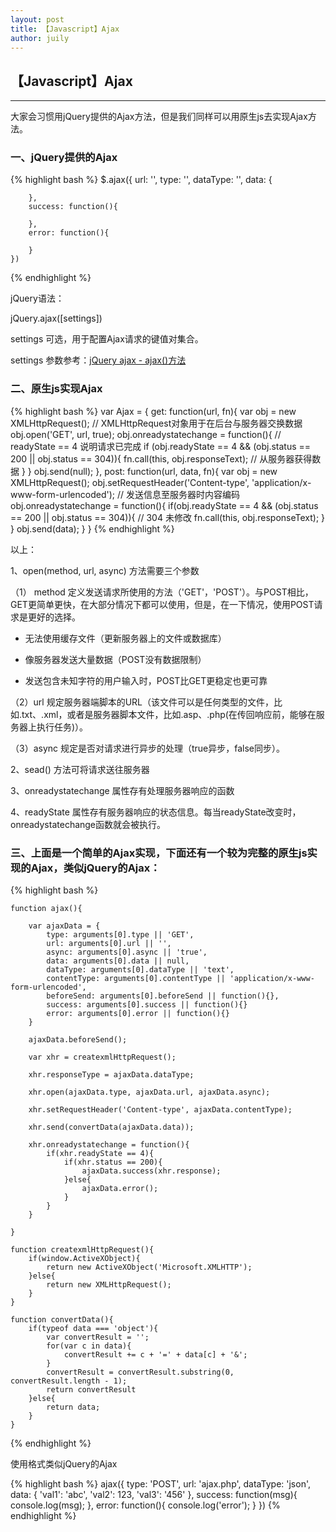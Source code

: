 ```yaml
---
layout: post
title: 【Javascript】Ajax
author: juily
---
```

## 【Javascript】Ajax
-----

大家会习惯用jQuery提供的Ajax方法，但是我们同样可以用原生js去实现Ajax方法。

### 一、jQuery提供的Ajax

{% highlight bash %}
    $.ajax({
        url: '',
        type: '',
        dataType: '',
        data: {

        },
        success: function(){

        },
        error: function(){

        }
    })
{% endhighlight %}

jQuery语法：

jQuery.ajax([settings])

settings 可选，用于配置Ajax请求的键值对集合。

settings 参数参考：[jQuery ajax - ajax()方法](http://www.w3school.com.cn/jquery/ajax_ajax.asp)

### 二、原生js实现Ajax

{% highlight bash %}
    var Ajax = {
        get: function(url, fn){
            var obj = new XMLHttpRequest(); // XMLHttpRequest对象用于在后台与服务器交换数据
            obj.open('GET', url, true);
            obj.onreadystatechange = function(){
                // readyState == 4 说明请求已完成
                if (obj.readyState == 4 && (obj.status == 200 || obj.status == 304)){
                    fn.call(this, obj.responseText); // 从服务器获得数据
                }
            }
            obj.send(null);
        },
        post: function(url, data, fn){
            var obj = new XMLHttpRequest();
            obj.setRequestHeader('Content-type', 'application/x-www-form-urlencoded'); // 发送信息至服务器时内容编码
            obj.onreadystatechange = function(){
                if(obj.readyState == 4 && (obj.status == 200 || obj.status == 304)){ // 304 未修改
                    fn.call(this, obj.responseText);
                }
            }
            obj.send(data);
        }
    }
{% endhighlight %}

以上：

1、open(method, url, async) 方法需要三个参数

（1） method 定义发送请求所使用的方法（'GET'，'POST'）。与POST相比，GET更简单更快，在大部分情况下都可以使用，但是，在一下情况，使用POST请求是更好的选择。

* 无法使用缓存文件（更新服务器上的文件或数据库）

* 像服务器发送大量数据（POST没有数据限制）

* 发送包含未知字符的用户输入时，POST比GET更稳定也更可靠

（2）url 规定服务器端脚本的URL（该文件可以是任何类型的文件，比如.txt、.xml，或者是服务器脚本文件，比如.asp、.php(在传回响应前，能够在服务器上执行任务)）。

（3）async 规定是否对请求进行异步的处理（true异步，false同步）。

2、sead() 方法可将请求送往服务器

3、onreadystatechange 属性存有处理服务器响应的函数

4、readyState 属性存有服务器响应的状态信息。每当readyState改变时，onreadystatechange函数就会被执行。

### 三、上面是一个简单的Ajax实现，下面还有一个较为完整的原生js实现的Ajax，类似jQuery的Ajax：

{% highlight bash %}

    function ajax(){

        var ajaxData = {
            type: arguments[0].type || 'GET',
            url: arguments[0].url || '',
            async: arguments[0].async || 'true',
            data: arguments[0].data || null,
            dataType: arguments[0].dataType || 'text',
            contentType: arguments[0].contentType || 'application/x-www-form-urlencoded',
            beforeSend: arguments[0].beforeSend || function(){},
            success: arguments[0].success || function(){}
            error: arguments[0].error || function(){}
        }

        ajaxData.beforeSend();

        var xhr = createxmlHttpRequest();

        xhr.responseType = ajaxData.dataType;

        xhr.open(ajaxData.type, ajaxData.url, ajaxData.async);

        xhr.setRequestHeader('Content-type', ajaxData.contentType);

        xhr.send(convertData(ajaxData.data));

        xhr.onreadystatechange = function(){
            if(xhr.readyState == 4){
                if(xhr.status == 200){
                    ajaxData.success(xhr.response);
                }else{
                    ajaxData.error();
                }
            }
        }

    }

    function createxmlHttpRequest(){
        if(window.ActiveXObject){
            return new ActiveXObject('Microsoft.XMLHTTP');
        }else{
            return new XMLHttpRequest();
        }
    }

    function convertData(){
        if(typeof data === 'object'){
            var convertResult = '';
            for(var c in data){
                convertResult += c + '=' + data[c] + '&';
            }
            convertResult = convertResult.substring(0, convertResult.length - 1);
            return convertResult
        }else{
            return data;
        }
    }

{% endhighlight %}

使用格式类似jQuery的Ajax

{% highlight bash %}
    ajax({
        type: 'POST',
        url: 'ajax.php',
        dataType: 'json',
        data: {
            'val1': 'abc',
            'val2': 123,
            'val3': '456'
        },
        success: function(msg){
            console.log(msg);
        },
        error: function(){
            console.log('error');
        }
    })
{% endhighlight %}
